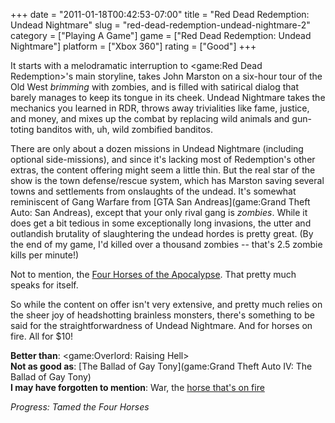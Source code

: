 +++
date = "2011-01-18T00:42:53-07:00"
title = "Red Dead Redemption: Undead Nightmare"
slug = "red-dead-redemption-undead-nightmare-2"
category = ["Playing A Game"]
game = ["Red Dead Redemption: Undead Nightmare"]
platform = ["Xbox 360"]
rating = ["Good"]
+++

It starts with a melodramatic interruption to <game:Red Dead Redemption>'s main storyline, takes John Marston on a six-hour tour of the Old West <i>brimming</i> with zombies, and is filled with satirical dialog that barely manages to keep its tongue in its cheek.  Undead Nightmare takes the mechanics you learned in RDR, throws away trivialities like fame, justice, and money, and mixes up the combat by replacing wild animals and gun-toting banditos with, uh, wild zombified banditos.

There are only about a dozen missions in Undead Nightmare (including optional side-missions), and since it's lacking most of Redemption's other extras, the content offering might seem a little thin.  But the real star of the show is the town defense/rescue system, which has Marston saving several towns and settlements from onslaughts of the undead.  It's somewhat reminiscent of Gang Warfare from [GTA San Andreas](game:Grand Theft Auto: San Andreas), except that your only rival gang is <i>zombies</i>.  While it does get a bit tedious in some exceptionally long invasions, the utter and outlandish brutality of slaughtering the undead hordes is pretty great.  (By the end of my game, I'd killed over a thousand zombies -- that's 2.5 zombie kills per minute!)

Not to mention, the <a href="http://reddead.wikia.com/wiki/Four_Horses_of_the_Apocalypse">Four Horses of the Apocalypse</a>.  That pretty much speaks for itself.

So while the content on offer isn't very extensive, and pretty much relies on the sheer joy of headshotting brainless monsters, there's something to be said for the straightforwardness of Undead Nightmare.  And for horses on fire.  All for $10!

<b>Better than</b>: <game:Overlord: Raising Hell>  
<b>Not as good as</b>: [The Ballad of Gay Tony](game:Grand Theft Auto IV: The Ballad of Gay Tony)  
<b>I may have forgotten to mention</b>: War, the <a href="http://reddead.wikia.com/wiki/War">horse that's on fire</a>

<i>Progress: Tamed the Four Horses</i>